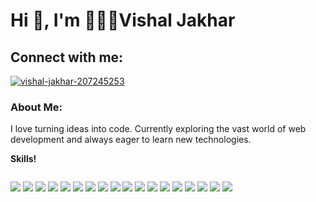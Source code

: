 # Hi 👋, I'm 👨🏽‍💻Vishal Jakhar

## Connect with me:
<p align="left">
  <a href="https://www.linkedin.com/in/vishal-jakhar2004" target="blank">
    <img align="center" src="https://img.shields.io/badge/LinkedIn-0077B5?style=for-the-badge&logo=linkedin&logoColor=white" alt="vishal-jakhar-207245253"/>
  </a>
</p>

### About Me:
I love turning ideas into code. Currently exploring the vast world of web development and always eager to learn new technologies.

   **Skills!**
   <p style="display: inline-block;" align="center">

<img  src="https://img.shields.io/badge/C%2B%2B-00599C?style=for-the-badge&logo=c%2B%2B&logoColor=white" />
<img  src="https://img.shields.io/badge/C-00599C?style=for-the-badge&logo=c&logoColor=white" /> 
<img  src="https://img.shields.io/badge/JavaScript-323330?style=for-the-badge&logo=javascript&logoColor=F7DF1E" />
<img  src="https://img.shields.io/badge/Python-FFD43B?style=for-the-badge&logo=python&logoColor=blue" />
<img  src="https://img.shields.io/badge/TypeScript-007ACC?style=for-the-badge&logo=typescript&logoColor=white" />
	
<img  src="https://img.shields.io/badge/Express%20js-000000?style=for-the-badge&logo=express&logoColor=white" />
<img  src="https://img.shields.io/badge/Node%20js-339933?style=for-the-badge&logo=nodedotjs&logoColor=white" />
	

<img  src="https://img.shields.io/badge/HTML5-E34F26?style=for-the-badge&logo=html5&logoColor=white" /> 
<img  src="https://img.shields.io/badge/CSS3-1572B6?style=for-the-badge&logo=css3&logoColor=white" /> 
       <img  src="https://img.shields.io/badge/next%20js-000000?style=for-the-badge&logo=nextdotjs&logoColor=white" />
       <img  src="https://img.shields.io/badge/React-20232A?style=for-the-badge&logo=react&logoColor=61DAFB" />


<img  src="https://img.shields.io/badge/MongoDB-4EA94B?style=for-the-badge&logo=mongodb&logoColor=white" />


<img  src="https://img.shields.io/badge/VSCode-0078D4?style=for-the-badge&logo=visual%20studio%20code&logoColor=white" />
<img  src="https://img.shields.io/badge/Canva-%2300C4CC.svg?&style=for-the-badge&logo=Canva&logoColor=white" />
<img  src="https://img.shields.io/badge/Figma-F24E1E?style=for-the-badge&logo=figma&logoColor=white" />
<img  src="https://img.shields.io/badge/firebase-ffca28?style=for-the-badge&logo=firebase&logoColor=black" />
<img  src="https://img.shields.io/badge/GitHub-100000?style=for-the-badge&logo=github&logoColor=white" />
<img  src="https://img.shields.io/badge/GIT-E44C30?style=for-the-badge&logo=git&logoColor=white" />

   </p>
   
  <!-- <h2 align="center"><u>My Github Stats</u></h2>
   <p align="center">
   <img align="center" src="https://github-readme-stats.vercel.app/api/top-langs/?username=Drake-knight&layout=compact&theme=github_dark&langs_count=10&exclude_repo=kasweb">
   <br>
   <br>
   <img align="center" src="https://github-readme-stats.vercel.app/api?username=Drake-knight&count_private=true&show_icons=trueline_height=21&theme=github_dark">	
   <br>
   <br>
   <img align="center" src="https://github-readme-streak-stats.herokuapp.com/?user=Drake-knight&theme=holi-theme">
   </p> -->
   
   
   
